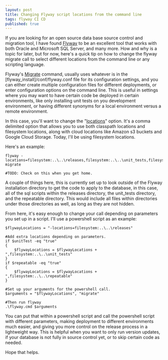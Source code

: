 ```yaml
---
layout: post
title: Changing Flyway script locations from the command line
tags: flyway CI CD
published: true
---
```


If you are looking for an open source data base source control and migration tool, I have found [Flyway](https://flywaydb.org/) to be an excellent tool that works with both Oracle and Microsoft SQL Server, and many more. How and why is a topic for later, but for now, here's a quick tip on how to change the flyway migrate call to select different locations from the command line or any scripting language.

Flyway's [Migrate](https://flywaydb.org/documentation/usage/commandline/migrate) command, usually uses whatever is in the [flyway_install]/conf/flyway.conf file for its configuration settings, and you can either create multiple configuration files for different deployments, or enter configuration options on the command line. This is useful in settings where you may want to have certain code be deployed in certain environments, like only installing unit tests on you development environment, or having different synonyms for a local environment versus a remote environment.

In this case, you'll want to change the "[locations](https://flywaydb.org/documentation/configuration/parameters/locations)" option. It's a comma delimited option that allows you to use both classpath locations and filesystem locations, along with cloud locations like Amazon s3 buckets and Google Cloud Storage. Today, I'll be using filesystem locations.

Here's an example:

	flyway -locations=filesystem:..\..\releases,filesystem:..\..\unit_tests,filesystem:..\..\repeatable migrate
    
    #TODO: Check on this when you get home.

A couple of things here, this is currently set up to look outside of the Flyway installation directory to get the code to apply to the database, in this case, all of the sql scripts within the releases directory, the unit_tests directory, and the repeatable directory. This would include all files within directories under those directories as well, as long as they are not hidden.

From here, it's easy enough to change your call depending on parameters you set up in a script. I'll use a powershell script as an example:

    $flywayLocations = "-locations=filesystem:..\..\releases"
    
    #Add extra locations depending on parameters.
    if $unitTest -eq "true"
    {
        $flywayLocations = $flywayLocations + ",filesystem:..\..\unit_tests"
    }
    if $repeatable -eq "true"
    {
        $flywayLocations = $flywayLocations + ",filesystem:..\..\repeatable"
    }

    #Set up your arguments for the powershell call.
    $arguments = "$flywayLocations", "migrate"

    #Then run flyway
    .\flyway.cmd $arguments

You can put that within a powershell script and call the powershell script with different parameters, making deployment to different environments much easier, and giving you more control on the release process in a lightweight way. This is helpful when you want to only run version updates, if your database is not fully in source control yet, or to skip certain code as needed.

Hope that helps.
